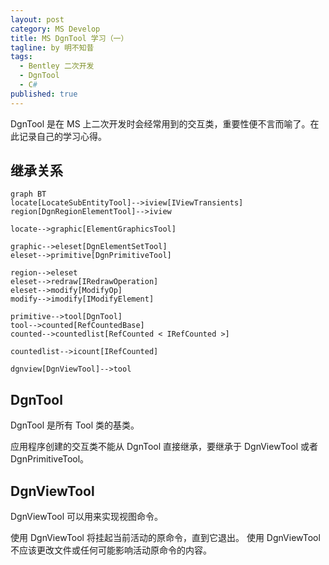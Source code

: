 ```yaml
---
layout: post
category: MS Develop
title: MS DgnTool 学习（一）
tagline: by 明不知昔
tags: 
  - Bentley 二次开发
  - DgnTool
  - C#
published: true
---
```


DgnTool 是在 MS 上二次开发时会经常用到的交互类，重要性便不言而喻了。在此记录自己的学习心得。

<!--more-->

## 继承关系

``` mermaid
graph BT
locate[LocateSubEntityTool]-->iview[IViewTransients]
region[DgnRegionElementTool]-->iview

locate-->graphic[ElementGraphicsTool]

graphic-->eleset[DgnElementSetTool]
eleset-->primitive[DgnPrimitiveTool]

region-->eleset
eleset-->redraw[IRedrawOperation]
eleset-->modify[ModifyOp]
modify-->imodify[IModifyElement]

primitive-->tool[DgnTool]
tool-->counted[RefCountedBase]
counted-->countedlist[RefCounted < IRefCounted >]

countedlist-->icount[IRefCounted]

dgnview[DgnViewTool]-->tool
```

## DgnTool

DgnTool 是所有 Tool 类的基类。

应用程序创建的交互类不能从 DgnTool 直接继承，要继承于 DgnViewTool 或者 DgnPrimitiveTool。



## DgnViewTool

DgnViewTool 可以用来实现视图命令。

 使用 DgnViewTool 将挂起当前活动的原命令，直到它退出。 使用 DgnViewTool 不应该更改文件或任何可能影响活动原命令的内容。